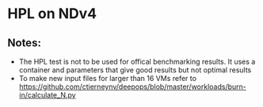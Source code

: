 # HPL on NDv4

## Notes:
- The HPL test is not to be used for offical benchmarking results. It uses a container and parameters that give good results but not optimal results
- To make new input files for larger than 16 VMs refer to https://github.com/ctierneynv/deepops/blob/master/workloads/burn-in/calculate_N.py 
